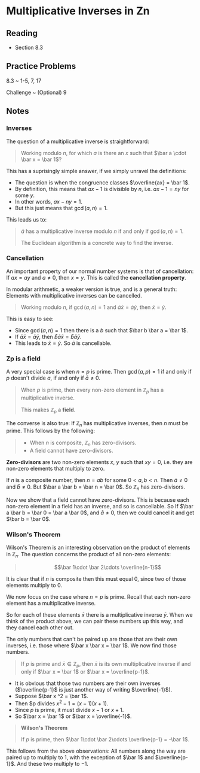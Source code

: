 # Multiplicative Inverses in Zn

## Reading

- Section 8.3

## Practice Problems

8.3
  ~ 1-5, 7, 17

Challenge
  ~ (Optional) 9

## Notes

### Inverses

The question of a multiplicative inverse is straightforward:

> Working modulo $n$, for which $a$ is there an $x$ such that $\bar a \cdot \bar x = \bar 1$?

This has a suprisingly simple answer, if we simply unravel the definitions:

- The question is when the congruence classes $\overline{ax} = \bar 1$.
- By definition, this means that $ax - 1$ is divisible by $n$, i.e. $ax - 1 = ny$ for some $y$.
- In other words, $ax - ny = 1$.
- But this just means that $\gcd(a, n) = 1$.

This leads us to:

> $\bar a$ has a multiplicative inverse modulo $n$ if and only if $\gcd(a,n) = 1$.
>
> The Euclidean algorithm is a concrete way to find the inverse.

### Cancellation

An important property of our normal number systems is that of cancellation: If $ax=ay$ and $a\neq 0$, then $x=y$. This is called the **cancellation property**.

In modular arithmetic, a weaker version is true, and is a general truth: Elements with multiplicative inverses can be cancelled.

> Working modulo $n$, if $\gcd(a, n) = 1$ and $\bar a \bar x = \bar a \bar y$, then $\bar x = \bar y$.

This is easy to see:

- Since $\gcd(a, n) = 1$ then there is a $b$ such that $\bar b \bar a = \bar 1$.
- If $\bar a \bar x = \bar a \bar y$, then $\bar b \bar a \bar x = \bar b \bar a \bar y$.
- This leads to $\bar x = \bar y$. So $\bar a$ is cancellable.

### Zp is a field

A very special case is when $n=p$ is prime. Then $\gcd(a,p) = 1$ if and only if $p$ doesn't divide $a$, if and only if $\bar a\neq 0$.

> When $p$ is prime, then every non-zero element in $\mathbb{Z}_p$ has a multiplicative inverse.
>
> This makes $\mathbb{Z}_p$ a **field**.

The converse is also true: If $\mathbb{Z}_n$ has multiplicative inverses, then $n$ must be prime. This follows by the following:

> - When $n$ is composite, $\mathbb{Z}_n$ has zero-divisors.
> - A field cannot have zero-divisors.

**Zero-divisors** are two non-zero elements $x$, $y$ such that $xy=0$, i.e. they are non-zero elements that multiply to zero.

If $n$ is a composite number, then $n = ab$ for some $0 < a,b< n$. Then $\bar a\neq 0$ and $\bar b\neq 0$. But $\bar a \bar b = \bar n = \bar 0$. So $\mathbb{Z}_n$ has zero-divisors.

Now we show that a field cannot have zero-divisors. This is because each non-zero element in a field has an inverse, and so is cancellable. So If $\bar a \bar b = \bar 0 = \bar a \bar 0$, and $\bar a\neq 0$, then we could cancel it and get $\bar b = \bar 0$.

### Wilson's Theorem

Wilson's Theorem is an interesting observation on the product of elements in $\mathbb{Z}_n$. The question concerns the product of all non-zero elements:

> $$\bar 1\cdot \bar 2\cdots \overline{n-1}$$

It is clear that if $n$ is composite then this must equal $0$, since two of those elements multiply to $0$.

We now focus on the case where $n=p$ is prime. Recall that each non-zero element has a multiplicative inverse.

So for each of these elements $\bar x$ there is a multiplicative inverse $\bar y$. When we think of the product above, we can pair these numbers up this way, and they cancel each other out.

The only numbers that can't be paired up are those that are their own inverses, i.e. those where $\bar x \bar x = \bar 1$. We now find those numbers.

> If $p$ is prime and $\bar x\in\mathbb{Z}_p$, then $\bar x$ is its own multiplicative inverse if and only if $\bar x = \bar 1$ or $\bar x = \overline{p-1}$.

- It is obvious that those two numbers are their own inverses ($\overline{p-1}$ is just another way of writing $\overline{-1}$).
- Suppose $\bar x ^2 = \bar 1$.
- Then $p divides $x^2 - 1 = (x-1)(x+1)$.
- Since $p$ is prime, it must divide $x-1$ or $x+1$.
- So $\bar x = \bar 1$ or $\bar x = \overline{-1}$.

> **Wilson's Theorem**
>
> If $p$ is prime, then $\bar 1\cdot \bar 2\cdots \overline{p-1} = -\bar 1$.

This follows from the above observations: All numbers along the way are paired up to multiply to $1$, with the exception of $\bar 1$ and $\overline{p-1}$. And these two multiply to $-1$.

